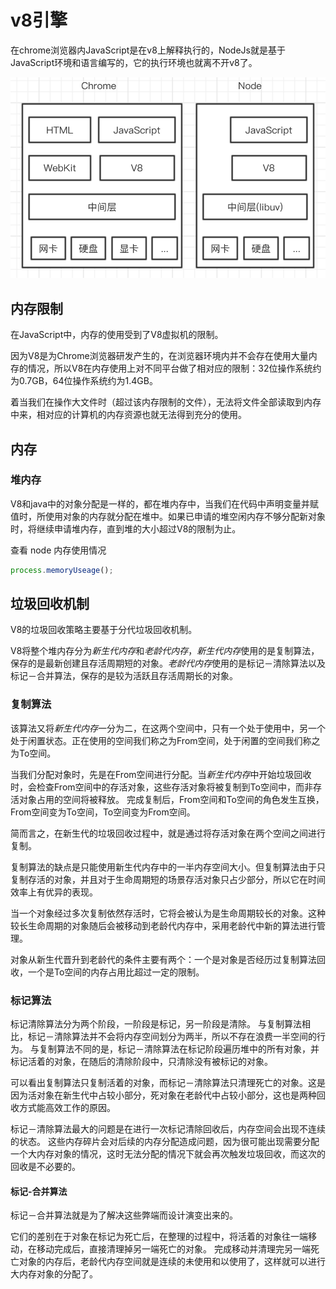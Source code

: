 # v8引擎

在chrome浏览器内JavaScript是在v8上解释执行的，NodeJs就是基于JavaScript环境和语言编写的，它的执行环境也就离不开v8了。

![Chrome浏览器和Node的组件构成对比](https://raw.githubusercontent.com/Qbian61/Qbian61.github.io/master/resource/nodejs-v8-gc/Chrome%E6%B5%8F%E8%A7%88%E5%99%A8%E5%92%8CNode%E7%9A%84%E7%BB%84%E4%BB%B6%E6%9E%84%E6%88%90.png)

## 内存限制

在JavaScript中，内存的使用受到了V8虚拟机的限制。

因为V8是为Chrome浏览器研发产生的，在浏览器环境内并不会存在使用大量内存的情况，所以V8在内存使用上对不同平台做了相对应的限制：32位操作系统约为0.7GB，64位操作系统约为1.4GB。

着当我们在操作大文件时（超过该内存限制的文件），无法将文件全部读取到内存中来，相对应的计算机的内存资源也就无法得到充分的使用。

## 内存

### 堆内存

V8和java中的对象分配是一样的，都在堆内存中，当我们在代码中声明变量并赋值时，所使用对象的内存就分配在堆中。如果已申请的堆空闲内存不够分配新对象时，将继续申请堆内存，直到堆的大小超过V8的限制为止。

查看 node 内存使用情况

```js
process.memoryUseage();
```

## 垃圾回收机制

V8的垃圾回收策略主要基于分代垃圾回收机制。

V8将整个堆内存分为*新生代内存*和*老龄代内存*，*新生代内存*使用的是复制算法，保存的是最新创建且存活周期短的对象。*老龄代内存*使用的是标记－清除算法以及标记－合并算法，保存的是较为活跃且存活周期长的对象。

### 复制算法

该算法又将*新生代内存*一分为二，在这两个空间中，只有一个处于使用中，另一个处于闲置状态。正在使用的空间我们称之为From空间，处于闲置的空间我们称之为To空间。

当我们分配对象时，先是在From空间进行分配。当*新生代内存*中开始垃圾回收时，会检查From空间中的存活对象，这些存活对象将被复制到To空间中，而非存活对象占用的空间将被释放。
完成复制后，From空间和To空间的角色发生互换，From空间变为To空间，To空间变为From空间。

简而言之，在新生代的垃圾回收过程中，就是通过将存活对象在两个空间之间进行复制。

复制算法的缺点是只能使用新生代内存中的一半内存空间大小。但复制算法由于只复制存活的对象，并且对于生命周期短的场景存活对象只占少部分，所以它在时间效率上有优异的表现。

当一个对象经过多次复制依然存活时，它将会被认为是生命周期较长的对象。这种较长生命周期的对象随后会被移动到老龄代内存中，采用老龄代中新的算法进行管理。

对象从新生代晋升到老龄代的条件主要有两个：一个是对象是否经历过复制算法回收，一个是To空间的内存占用比超过一定的限制。

### 标记算法

标记清除算法分为两个阶段，一阶段是标记，另一阶段是清除。
与复制算法相比，标记－清除算法并不会将内存空间划分为两半，所以不存在浪费一半空间的行为。
与复制算法不同的是，标记－清除算法在标记阶段遍历堆中的所有对象，并标记活着的对象，在随后的清除阶段中，只清除没有被标记的对象。

可以看出复制算法只复制活着的对象，而标记－清除算法只清理死亡的对象。这是因为活对象在新生代中占较小部分，死对象在老龄代中占较小部分，这也是两种回收方式能高效工作的原因。

标记－清除算法最大的问题是在进行一次标记清除回收后，内存空间会出现不连续的状态。
这些内存碎片会对后续的内存分配造成问题，因为很可能出现需要分配一个大内存对象的情况，这时无法分配的情况下就会再次触发垃圾回收，而这次的回收是不必要的。

#### 标记-合并算法

标记－合并算法就是为了解决这些弊端而设计演变出来的。

它们的差别在于对象在标记为死亡后，在整理的过程中，将活着的对象往一端移动，在移动完成后，直接清理掉另一端死亡的对象。
完成移动并清理完另一端死亡对象的内存后，老龄代内存空间就是连续的未使用和以使用了，这样就可以进行大内存对象的分配了。